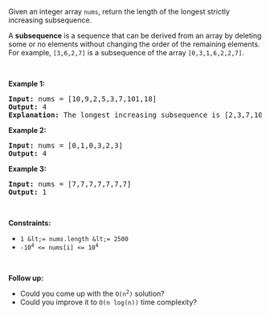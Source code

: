Given an integer array `` nums ``, return the length of the longest strictly increasing subsequence.

A __subsequence__ is a sequence that can be derived from an array by deleting some or no elements without changing the order of the remaining elements. For example, `` [3,6,2,7] `` is a subsequence of the array `` [0,3,1,6,2,2,7] ``.

&nbsp;

__Example 1:__

<pre>
<strong>Input:</strong> nums = [10,9,2,5,3,7,101,18]
<strong>Output:</strong> 4
<strong>Explanation:</strong> The longest increasing subsequence is [2,3,7,101], therefore the length is 4.
</pre>

__Example 2:__

<pre>
<strong>Input:</strong> nums = [0,1,0,3,2,3]
<strong>Output:</strong> 4
</pre>

__Example 3:__

<pre>
<strong>Input:</strong> nums = [7,7,7,7,7,7,7]
<strong>Output:</strong> 1
</pre>

&nbsp;

__Constraints:__

*   `` 1 &lt;= nums.length &lt;= 2500 ``
*   <code>-10<sup>4</sup> &lt;= nums[i] &lt;= 10<sup>4</sup></code>

&nbsp;

__Follow up:__

*   Could you come up with the <code>O(n<sup>2</sup>)</code> solution?
*   Could you improve it to `` O(n log(n)) `` time complexity?